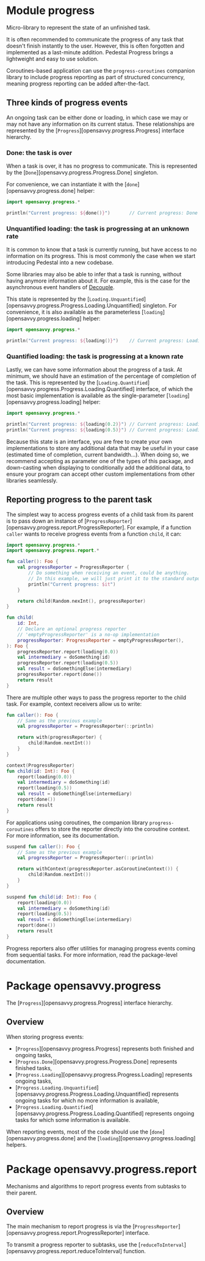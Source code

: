 # Module progress

Micro-library to represent the state of an unfinished task.

It is often recommended to communicate the progress of any task that doesn't finish instantly to the user.
However, this is often forgotten and implemented as a last-minute addition.
Pedestal Progress brings a lightweight and easy to use solution.

Coroutines-based application can use the `progress-coroutines` companion library to include progress reporting as part of structured concurrency, meaning progress reporting can be added after-the-fact.

## Three kinds of progress events

An ongoing task can be either done or loading, in which case we may or may not have any information on its current status.
These relationships are represented by the [`Progress`][opensavvy.progress.Progress] interface hierarchy.

### Done: the task is over

When a task is over, it has no progress to communicate. This is represented by the [`Done`][opensavvy.progress.Progress.Done] singleton.

For convenience, we can instantiate it with the [`done`][opensavvy.progress.done] helper:
```kotlin
import opensavvy.progress.*

println("Current progress: ${done()}")       // Current progress: Done
```

### Unquantified loading: the task is progressing at an unknown rate

It is common to know that a task is currently running, but have access to no information on its progress.
This is most commonly the case when we start introducing Pedestal into a new codebase.

Some libraries may also be able to infer that a task is running, without having anymore information about it. For example, this is the case for the asynchronous event handlers of [Decouple](https://gitlab.com/opensavvy/decouple).

This state is represented by the [`Loading.Unquantified`][opensavvy.progress.Progress.Loading.Unquantified] singleton. For convenience, it is also available as the parameterless [`loading`][opensavvy.progress.loading] helper:

```kotlin
import opensavvy.progress.*

println("Current progress: ${loading()}")    // Current progress: Loading
```

### Quantified loading: the task is progressing at a known rate

Lastly, we can have some information about the progress of a task. At minimum, we should have an estimation of the percentage of completion of the task. This is represented by the [`Loading.Quantified`][opensavvy.progress.Progress.Loading.Quantified] interface, of which the most basic implementation is available as the single-parameter [`loading`][opensavvy.progress.loading] helper:

```kotlin
import opensavvy.progress.*

println("Current progress: ${loading(0.2)}") // Current progress: Loading(20%)
println("Current progress: ${loading(0.5)}") // Current progress: Loading(50%)
```

Because this state is an interface, you are free to create your own implementations to store any additional data that may be useful in your case (estimated time of completion, current bandwidth…). When doing so, we recommend accepting as parameter one of the types of this package, and down-casting when displaying to conditionally add the additional data, to ensure your program can accept other custom implementations from other libraries seamlessly.

## Reporting progress to the parent task

The simplest way to access progress events of a child task from its parent is to pass down an instance of [`ProgressReporter`][opensavvy.progress.report.ProgressReporter]. For example, if a function `caller` wants to receive progress events from a function `child`, it can:

```kotlin
import opensavvy.progress.*
import opensavvy.progress.report.*

fun caller(): Foo {
	val progressReporter = ProgressReporter {
		// Do something when receiving an event, could be anything.
		// In this example, we will just print it to the standard output.
		println("Current progress: $it")
	}

	return child(Random.nexInt(), progressReporter)
}

fun child(
	id: Int,
	// Declare an optional progress reporter
	// 'emptyProgressReporter' is a no-op implementation
	progressReporter: ProgressReporter = emptyProgressReporter(),
): Foo {
	progressReporter.report(loading(0.0))
	val intermediary = doSomething(id)
	progressReporter.report(loading(0.5))
	val result = doSomethingElse(intermediary)
	progressReporter.report(done())
	return result
}
```

There are multiple other ways to pass the progress reporter to the child task. For example, context receivers allow us to write:

```kotlin
fun caller(): Foo {
	// Same as the previous example
	val progressReporter = ProgressReporter(::println)

	return with(progressReporter) {
		child(Random.nextInt())
	}
}

context(ProgressReporter)
fun child(id: Int): Foo {
	report(loading(0.0))
	val intermediary = doSomething(id)
	report(loading(0.5))
	val result = doSomethingElse(intermediary)
	report(done())
	return result
}
```

For applications using coroutines, the companion library `progress-coroutines` offers to store the reporter directly into the coroutine context. For more information, see its documentation.

```kotlin
suspend fun caller(): Foo {
	// Same as the previous example
	val progressReporter = ProgressReporter(::println)

	return withContext(progressReporter.asCoroutineContext()) {
		child(Random.nextInt())
	}
}

suspend fun child(id: Int): Foo {
	report(loading(0.0))
	val intermediary = doSomething(id)
	report(loading(0.5))
	val result = doSomethingElse(intermediary)
	report(done())
	return result
}
```

Progress reporters also offer utilities for managing progress events coming from sequential tasks. For more information, read the package-level documentation.

# Package opensavvy.progress

The [`Progress`][opensavvy.progress.Progress] interface hierarchy.

## Overview

When storing progress events:

- [`Progress`][opensavvy.progress.Progress] represents both finished and ongoing tasks,
- [`Progress.Done`][opensavvy.progress.Progress.Done] represents finished tasks,
- [`Progress.Loading`][opensavvy.progress.Progress.Loading] represents ongoing tasks,
- [`Progress.Loading.Unquantified`][opensavvy.progress.Progress.Loading.Unquantified] represents ongoing tasks for which no more information is available,
- [`Progress.Loading.Quantified`][opensavvy.progress.Progress.Loading.Quantified] represents ongoing tasks for which some information is available.

When reporting events, most of the code should use the [`done`][opensavvy.progress.done] and the [`loading`][opensavvy.progress.loading] helpers.

# Package opensavvy.progress.report

Mechanisms and algorithms to report progress events from subtasks to their parent.

## Overview

The main mechanism to report progress is via the [`ProgressReporter`][opensavvy.progress.report.ProgressReporter] interface.

To transmit a progress reporter to subtasks, use the [`reduceToInterval`][opensavvy.progress.report.reduceToInterval] function.

